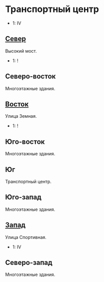 # Транспортный центр

* 1:    IV

## [Север](./540120.md)

Высокий мост.

* 1:    !

## Северо-восток

Многоэтажные здания.

## [Восток](./570130.md)

Улица Земная.

* 1:    !

## Юго-восток

Многоэтажные здания.

## Юг

Транспортный центр.

## Юго-запад

Многоэтажные здания.

## [Запад](./520130.md)

Улица Спортивная.

* 1:    IV

## Северо-запад

Многоэтажные здания.
